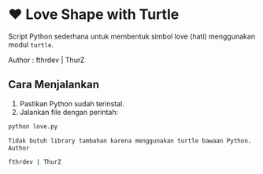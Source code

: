 # ❤️ Love Shape with Turtle

Script Python sederhana untuk membentuk simbol love (hati) menggunakan modul `turtle`.

Author : fthrdev | ThurZ


## Cara Menjalankan

1. Pastikan Python sudah terinstal.
2. Jalankan file dengan perintah:

```bash
python love.py

Tidak butuh library tambahan karena menggunakan turtle bawaan Python.
Author

fthrdev | ThurZ

